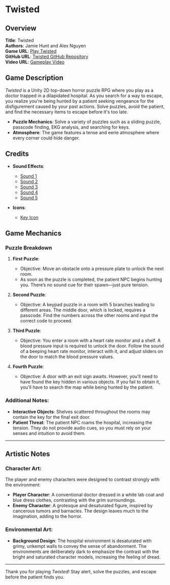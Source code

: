 # Twisted

## Overview
**Title**: Twisted  
**Authors**: Jamie Hunt and Alex Nguyen  
**Game URL**: [Play Twisted](https://play.unity.com/en/games/6fab6e6b-65e1-4ee8-be95-e36b6523aa4d/twisted)  
**GitHub URL**: [Twisted GitHub Repository](https://github.com/AlekayPrograms/Unity2DHorrorGame.git)  
**Video URL**: [Gameplay Video](https://drive.google.com/file/d/1tw6RRjKHZO_6W35K8OG1JJccEqqgUOYG/view?usp=sharing)

## Game Description
*Twisted* is a Unity 2D top-down horror puzzle RPG where you play as a doctor trapped in a dilapidated hospital. As you search for a way to escape, you realize you're being hunted by a patient seeking vengeance for the disfigurement caused by your past actions. Solve puzzles, avoid the patient, and find the necessary items to escape before it's too late.

- **Puzzle Mechanics**: Solve a variety of puzzles such as a sliding puzzle, passcode finding, EKG analysis, and searching for keys.
- **Atmosphere**: The game features a tense and eerie atmosphere where every corner could hide danger.
  
## Credits
- **Sound Effects**:  
  - [Sound 1](https://www.youtube.com/watch?v=O7FWa6fUXfI)  
  - [Sound 2](https://www.youtube.com/watch?v=U3frQdGaJiY&t=5s)  
  - [Sound 3](https://www.youtube.com/watch?v=l56jBDm8M7E)  
  - [Sound 4](https://www.youtube.com/watch?v=8m91-gu-x8U)  
  - [Sound 5](https://www.youtube.com/watch?v=bfWD1voJS_w)

- **Icons**:  
  - [Key Icon](https://lordicon.com/icons/wired/lineal/423-key)

## Game Mechanics

### Puzzle Breakdown

1. **First Puzzle**:  
   - Objective: Move an obstacle onto a pressure plate to unlock the next room.
   - As soon as the puzzle is completed, the patient NPC begins hunting you. There’s no sound cue for their spawn—just pure tension.

2. **Second Puzzle**:  
   - Objective: A keypad puzzle in a room with 5 branches leading to different areas. The middle door, which is locked, requires a passcode. Find the numbers across the other rooms and input the correct code to proceed.

3. **Third Puzzle**:  
   - Objective: You enter a room with a heart rate monitor and a shelf. A blood pressure input is required to unlock the door. Follow the sound of a beeping heart rate monitor, interact with it, and adjust sliders on the door to match the blood pressure values.
   
4. **Fourth Puzzle**:  
   - Objective: A door with an exit sign awaits. However, you’ll need to have found the key hidden in various objects. If you fail to obtain it, you’ll have to search the map while being hunted by the patient.

### Additional Notes:
- **Interactive Objects**: Shelves scattered throughout the rooms may contain the key for the final exit door.
- **Patient Threat**: The patient NPC roams the hospital, increasing the tension. They do not provide audio cues, so you must rely on your senses and intuition to avoid them.

---

## Artistic Notes

### Character Art:
The player and enemy characters were designed to contrast strongly with the environment:
- **Player Character**: A conventional doctor dressed in a white lab coat and blue dress clothes, contrasting with the grim surroundings.
- **Enemy Character**: A grotesque and desaturated figure, inspired by cancerous tumors and barnacles. The design leaves much to the imagination, adding to the horror.

### Environmental Art:
- **Background Design**: The hospital environment is desaturated with grimy, unkempt walls to convey the sense of abandonment. The environments are deliberately dark to emphasize the contrast with the bright and saturated character models, increasing the feeling of dread.

---


Thank you for playing *Twisted*! Stay alert, solve the puzzles, and escape before the patient finds you.
